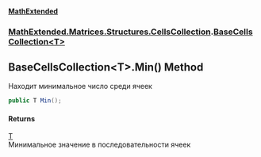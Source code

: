 #### [MathExtended](index.md 'index')
### [MathExtended.Matrices.Structures.CellsCollection](MathExtended_Matrices_Structures_CellsCollection.md 'MathExtended.Matrices.Structures.CellsCollection').[BaseCellsCollection&lt;T&gt;](MathExtended_Matrices_Structures_CellsCollection_BaseCellsCollection_T_.md 'MathExtended.Matrices.Structures.CellsCollection.BaseCellsCollection&lt;T&gt;')
## BaseCellsCollection&lt;T&gt;.Min() Method
Находит минимальное число среди ячеек  
```csharp
public T Min();
```
#### Returns
[T](MathExtended_Matrices_Structures_CellsCollection_BaseCellsCollection_T_.md#MathExtended_Matrices_Structures_CellsCollection_BaseCellsCollection_T__T 'MathExtended.Matrices.Structures.CellsCollection.BaseCellsCollection&lt;T&gt;.T')  
Минимальное значение в последовательности ячеек
